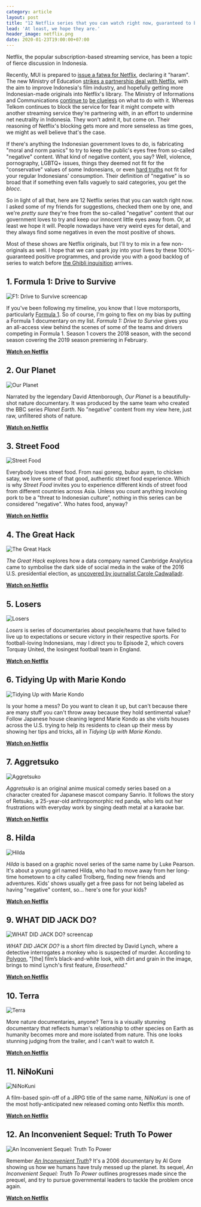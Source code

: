 ```yaml
---
category: article
layout: post
title: "12 Netflix series that you can watch right now, guaranteed to be free of 'negative' content"
lead: 'At least, we hope they are.'
header_image: netflix.png
date: 2020-01-23T19:00:00+07:00
---
```


Netflix, the popular subscription-based streaming service, has been a topic of fierce discussion in Indonesia.

Recently, MUI is prepared to [issue a fatwa for Netflix](https://en.tempo.co/read/1298557/mui-ready-to-declare-netflix-as-haram), declaring it "haram". The new Ministry of Education [strikes a partnership deal with Netflix](https://twitter.com/Kemdikbud_RI/status/1215472091857739776), with the aim to improve Indonesia's film industry, and hopefully getting more Indonesian-made originals into Netflix's library. The Ministry of Informations and Communications [continue to](https://nasional.kompas.com/read/2020/01/07/11145911/menkominfo-minta-netflix-dan-telkom-duduk-bareng-soal-blokir) [be clueless](https://tekno.kompas.com/read/2020/01/10/10490087/beda-sikap-kominfo-dan-kemendikbud-soal-netflix-jadi-sindiran-warganet?page=all) on what to do with it. Whereas Telkom continues to block the service for fear it might compete with another streaming service they're partnering with, in an effort to undermine net neutrality in Indonesia. They won't admit it, but come on. Their reasoning of Netflix's blocking gets more and more senseless as time goes, we might as well believe that's the case.

If there's anything the Indonesian government loves to do, is fabricating "moral and norm panics" to try to keep the public's eyes free from so-called "negative" content. What kind of negative content, you say? Well, violence, pornography, LGBTQ+ issues, things they deemed not fit for the "conservative" values of some Indonesians, or even [hard truths](https://www.youtube.com/watch?v=QjU8R8oj328) not fit for your regular Indonesians' consumption. Their definition of "negative" is so broad that if something even falls vaguely to said categories, you get the _blocc_.

So in light of all that, here are 12 Netflix series that you can watch right now. I asked some of my friends for suggestions, checked them one by one, and we're _pretty sure_ they're free from the so-called "negative" content that our government loves to try and keep our innocent little eyes away from. Or, at least we hope it will. People nowadays have very weird eyes for detail, and they always find some negatives in even the most positive of shows.

Most of these shows are Netflix originals, but I'll try to mix in a few non-originals as well. I hope that we can spark joy into your lives by these 100%-guaranteed positive programmes, and provide you with a good backlog of series to watch before [the Ghibli inquisition](https://twitter.com/NetflixID/status/1219142156226629632) arrives.

## 1. Formula 1: Drive to Survive

![F1: Drive to Survive screencap](./f1-drive-to-surive-netflix.jpg)

If you've been following my timeline, you know that I love motorsports, particularly [Formula 1](https://www.formula1.com/). So of course, I'm going to flex on my bias by putting a Formula 1 documentary on my list. _Formula 1: Drive to Survive_ gives you an all-access view behind the scenes of some of the teams and drivers competing in Formula 1. Season 1 covers the 2018 season, with the second season covering the 2019 season premiering in February.

**[Watch on Netflix](https://www.netflix.com/title/80204890)**

## 2. Our Planet

![Our Planet](./our-planet-netflix.png)

Narrated by the legendary David Attenborough, _Our Planet_ is a beautifully-shot nature documentary. It was produced by the same team who created the BBC series _Planet Earth_. No "negative" content from my view here, just raw, unfiltered shots of nature.

**[Watch on Netflix](https://www.netflix.com/title/80049832)**

## 3. Street Food

![Street Food](./street-food-netflix.jpg)

Everybody loves street food. From nasi goreng, bubur ayam, to chicken satay, we love some of that good, authentic street food experience. Which is why _Street Food_ invites you to experience different kinds of street food from different countries across Asia. Unless you count anything involving pork to be a "threat to Indonesian culture", nothing in this series can be considered "negative". Who hates food, anyway?

**[Watch on Netflix](https://www.netflix.com/title/80244996)**

## 4. The Great Hack

![The Great Hack](./the-great-hack-netflix.jpg)

_The Great Hack_ explores how a data company named Cambridge Analytica came to symbolise the dark side of social media in the wake of the 2016 U.S. presidential election, as [uncovered by journalist Carole Cadwalladr](https://www.theguardian.com/news/2018/mar/17/data-war-whistleblower-christopher-wylie-faceook-nix-bannon-trump).

**[Watch on Netflix](https://www.netflix.com/title/80117542)**

## 5. Losers

![Losers](./losers-netflix.jpg)

_Losers_ is series of documentaries about people/teams that have failed to live up to expectations or secure victory in their respective sports. For football-loving Indonesians, may I direct you to Episode 2, which covers Torquay United, the losingest football team in England.

**[Watch on Netflix](https://www.netflix.com/title/80198306)**

## 6. Tidying Up with Marie Kondo

![Tidying Up with Marie Kondo](./tidying-up-with-marie-kondo-netflix.jpg)

Is your home a mess? Do you want to clean it up, but can't because there are many stuff you can't throw away because they hold sentimental value? Follow Japanese house cleaning legend Marie Kondo as she visits houses across the U.S. trying to help its residents to clean up their mess by showing her tips and tricks, all in _Tidying Up with Marie Kondo_.

**[Watch on Netflix](https://www.netflix.com/title/80209379)**

## 7. Aggretsuko

![Aggretsuko](./aggretsuko-netflix.jpg)

_Aggretsuko_ is an original anime musical comedy series based on a character created for Japanese mascot company Sanrio. It follows the story of Retsuko, a 25-year-old anthropomorphic red panda, who lets out her frustrations with everyday work by singing death metal at a karaoke bar.

**[Watch on Netflix](https://www.netflix.com/title/80198505)**

## 8. Hilda

![Hilda](./hilda-netflix.jpg)

_Hilda_ is based on a graphic novel series of the same name by Luke Pearson. It's about a young girl named Hilda, who had to move away from her long-time hometown to a city called Trolberg, finding new friends and adventures. Kids' shows usually get a free pass for not being labeled as having "negative" content, so... here's one for your kids?

**[Watch on Netflix](https://www.netflix.com/title/80115346)**

## 9. WHAT DID JACK DO?

![WHAT DID JACK DO? screencap](./what-did-jack-do-netflix.jpg)

_WHAT DID JACK DO?_ is a short film directed by David Lynch, where a detective interrogates a monkey who is suspected of murder. According to [Polygon](https://www.polygon.com/2020/1/20/21074307/david-lynch-what-did-jack-do-netflix), "[the] film’s black-and-white look, with dirt and grain in the image, brings to mind Lynch's first feature, _Eraserhead_."

**[Watch on Netflix](https://www.netflix.com/title/81226955)**

## 10. Terra

![Terra](./terra-netflix.jpg)

More nature documentaries, anyone? Terra is a visually stunning documentary that reflects human's relationship to other species on Earth as humanity becomes more and more isolated from nature. This one looks stunning judging from the trailer, and I can't wait to watch it.

**[Watch on Netflix](https://www.netflix.com/title/80102305)**

## 11. NiNoKuni

![NiNoKuni](./ninokuni-netflix.jpg)

A film-based spin-off of a JRPG title of the same name, _NiNoKuni_ is one of the most hotly-anticipated new released coming onto Netflix this month.

**[Watch on Netflix](https://www.netflix.com/title/81093113)**

## 12. An Inconvenient Sequel: Truth To Power

![An Inconvenient Sequel: Truth To Power](./an-inconvenient-sequel-truth-to-power.jpg)

Remember [_An Inconvenient Truth_](https://en.wikipedia.org/wiki/An_Inconvenient_Truth)? It's a 2006 documentary by Al Gore showing us how we humans have truly messed up the planet. Its sequel, _An Inconvenient Sequel: Truth To Power_ outlines progresses made since the prequel, and try to pursue governmental leaders to tackle the problem once again.

**[Watch on Netflix](https://www.netflix.com/title/80170943)**
